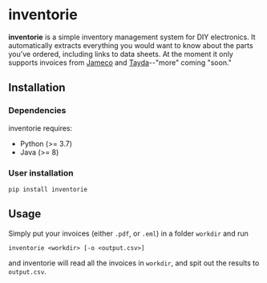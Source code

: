 # inventorie

**inventorie** is a simple inventory management system for DIY electronics. It automatically extracts everything you would want to know about the parts you've ordered, including links to data sheets. At the moment it only supports invoices from [Jameco](www.jameco.com) and [Tayda](www.taydaelectronics.com)--"more" coming "soon."

## Installation

### Dependencies

inventorie requires:
- Python (>= 3.7)
- Java (>= 8)

### User installation

```pip install inventorie```

## Usage

Simply put your invoices (either `.pdf`, or `.eml`) in a folder `workdir` and run 

```
inventorie <workdir> [-o <output.csv>]
``` 
and inventorie will read all the invoices in `workdir`, and spit out the results to `output.csv`. 
